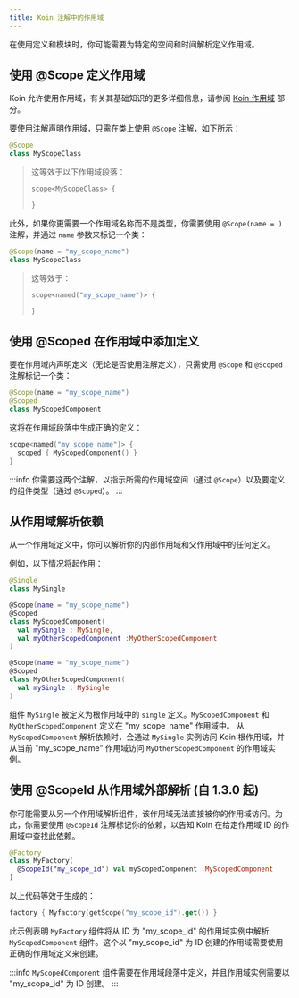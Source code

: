 ```yaml
---
title: Koin 注解中的作用域
---
```


在使用定义和模块时，你可能需要为特定的空间和时间解析定义作用域。

## 使用 @Scope 定义作用域

Koin 允许使用作用域，有关其基础知识的更多详细信息，请参阅 [Koin 作用域](/docs/reference/koin-core/scopes.md) 部分。

要使用注解声明作用域，只需在类上使用 `@Scope` 注解，如下所示：

```kotlin
@Scope
class MyScopeClass
```

> 这等效于以下作用域段落：
> ```kotlin
> scope<MyScopeClass> {
> 
>}
> ```

此外，如果你更需要一个作用域名称而不是类型，你需要使用 `@Scope(name = )` 注解，并通过 `name` 参数来标记一个类：

```kotlin
@Scope(name = "my_scope_name")
class MyScopeClass
```

> 这等效于：
>
>```kotlin
>scope<named("my_scope_name")> {
>
>}
>```

## 使用 @Scoped 在作用域中添加定义

要在作用域内声明定义（无论是否使用注解定义），只需使用 `@Scope` 和 `@Scoped` 注解标记一个类：

```kotlin
@Scope(name = "my_scope_name")
@Scoped
class MyScopedComponent
```

这将在作用域段落中生成正确的定义：

```kotlin
scope<named("my_scope_name")> {
  scoped { MyScopedComponent() }
}
```

:::info
  你需要这两个注解，以指示所需的作用域空间（通过 `@Scope`）以及要定义的组件类型（通过 `@Scoped`）。
:::

## 从作用域解析依赖

从一个作用域定义中，你可以解析你的内部作用域和父作用域中的任何定义。

例如，以下情况将起作用：

```kotlin
@Single
class MySingle

@Scope(name = "my_scope_name")
@Scoped
class MyScopedComponent(
  val mySingle : MySingle,
  val myOtherScopedComponent :MyOtherScopedComponent
)

@Scope(name = "my_scope_name")
@Scoped
class MyOtherScopedComponent(
  val mySingle : MySingle
)
```

组件 `MySingle` 被定义为根作用域中的 `single` 定义。`MyScopedComponent` 和 `MyOtherScopedComponent` 定义在 "my_scope_name" 作用域中。
从 `MyScopedComponent` 解析依赖时，会通过 `MySingle` 实例访问 Koin 根作用域，并从当前 "my_scope_name" 作用域访问 `MyOtherScopedComponent` 的作用域实例。

## 使用 @ScopeId 从作用域外部解析 (自 1.3.0 起)

你可能需要从另一个作用域解析组件，该作用域无法直接被你的作用域访问。为此，你需要使用 `@ScopeId` 注解标记你的依赖，以告知 Koin 在给定作用域 ID 的作用域中查找此依赖。

```kotlin
@Factory
class MyFactory(
  @ScopeId("my_scope_id") val myScopedComponent :MyScopedComponent
)
```

以上代码等效于生成的：

```kotlin
factory { Myfactory(getScope("my_scope_id").get()) }
```

此示例表明 `MyFactory` 组件将从 ID 为 "my_scope_id" 的作用域实例中解析 `MyScopedComponent` 组件。这个以 "my_scope_id" 为 ID 创建的作用域需要使用正确的作用域定义来创建。

:::info
  `MyScopedComponent` 组件需要在作用域段落中定义，并且作用域实例需要以 "my_scope_id" 为 ID 创建。
:::